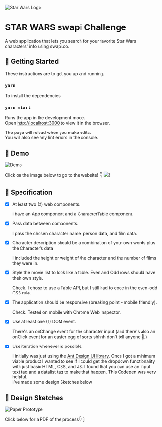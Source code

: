 ![Star Wars Logo](https://upload.wikimedia.org/wikipedia/commons/thumb/6/6c/Star_Wars_Logo.svg/694px-Star_Wars_Logo.svg.png)
# STAR WARS swapi Challenge
A web application that lets you search for your favorite Star Wars characters' info using swapi.co.

## 🚀 Getting Started
These instructions are to get you up and running.

### `yarn`
To install the dependencies

### `yarn start`
Runs the app in the development mode.<br />
Open [http://localhost:3000](http://localhost:3000) to view it in the browser.

The page will reload when you make edits.<br />
You will also see any lint errors in the console.

## 🎁 Demo
![Demo](https://media.giphy.com/media/SYpGmAZYXcSAcchCzx/giphy.gif)

Click on the image below to go to the website! 👇
[<img src="https://i.ibb.co/JcFQ44y/Screen-Shot-2019-10-23-at-9-45-21-AM.png">](https://star-wars-directory-challenge.netlify.com/)!

## 📝 Specification
- [x] At least two (2) web components.

    I have an App component and a CharacterTable component.
- [x] Pass data between components.

    I pass the chosen character name, person data, and film data.
- [x] Character description should be a combination of your own words plus the Character’s data

   I included the height or weight of the character and the number of films they were in.
- [x] Style the movie list to look like a table. Even and Odd rows should have their own style.

    Check. I chose to use a Table API, but I still had to code in the even-odd CSS rule.
- [x] The application should be responsive (breaking point – mobile friendly).

    Check. Tested on mobile with Chrome Web Inspector.
- [x] Use at least one (1) DOM event.

    There's an onChange event for the character input (and there's also an onClick event for an easter egg of sorts shhhh don't tell anyone 👀.)
- [x] Use iteration whenever is possible.

    I initially was just using the [Ant Design UI library](https://ant.design/). Once I got a minimum viable product I wanted to see if I could get the dropdown functionality with just basic HTML, CSS, and JS. I found that you can use an input text tag and a datalist tag to make that happen. [This Codepen](https://codepen.io/BTM/pen/ZKxKPo?editors=1111) was very helpful.
    
   I've made some design Sketches below
## 🎨 Design Sketches
![Paper Prototype](https://i.ibb.co/C0MJgzN/IMG-3586-1.jpg)

Click below for a PDF of the process👇
![<img src="https://i.ibb.co/XsDNLq4/Screen-Shot-2019-10-23-at-4-54-28-PM.png">](https://drive.google.com/file/d/1pyfsbH1TwPsNPndlKALQyxublc2O3tL4/view?usp=sharing)]
